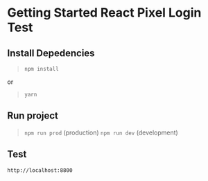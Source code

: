 # Getting Started React Pixel Login Test

## Install Depedencies

> `npm install`

or

> `yarn`

## Run project

> `npm run prod` (production)
> `npm run dev` (development)

## Test

`http://localhost:8800`
